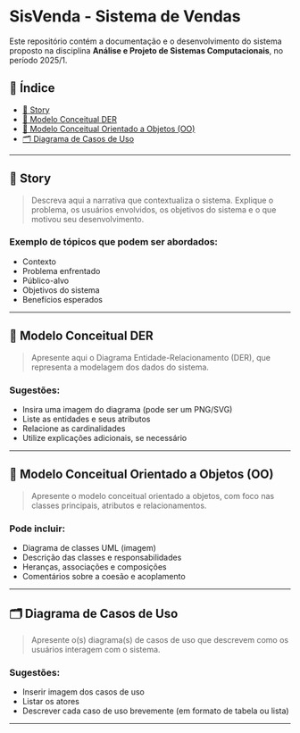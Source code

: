 # SisVenda - Sistema de Vendas 

Este repositório contém a documentação e o desenvolvimento do sistema proposto na disciplina **Análise e Projeto de Sistemas Computacionais**, no período 2025/1.

## 📑 Índice

- [📘 Story](#-story)
- [🧩 Modelo Conceitual DER](#-modelo-conceitual-der)
- [🔷 Modelo Conceitual Orientado a Objetos (OO)](#-modelo-conceitual-orientado-a-objetos-oo)
- [🗂️ Diagrama de Casos de Uso](#-diagrama-de-casos-de-uso)

---

## 📘 Story

> Descreva aqui a narrativa que contextualiza o sistema. Explique o problema, os usuários envolvidos, os objetivos do sistema e o que motivou seu desenvolvimento.

### Exemplo de tópicos que podem ser abordados:
- Contexto
- Problema enfrentado
- Público-alvo
- Objetivos do sistema
- Benefícios esperados

---

## 🧩 Modelo Conceitual DER

> Apresente aqui o Diagrama Entidade-Relacionamento (DER), que representa a modelagem dos dados do sistema.

### Sugestões:
- Insira uma imagem do diagrama (pode ser um PNG/SVG)
- Liste as entidades e seus atributos
- Relacione as cardinalidades
- Utilize explicações adicionais, se necessário

---

## 🔷 Modelo Conceitual Orientado a Objetos (OO)

> Apresente o modelo conceitual orientado a objetos, com foco nas classes principais, atributos e relacionamentos.

### Pode incluir:
- Diagrama de classes UML (imagem)
- Descrição das classes e responsabilidades
- Heranças, associações e composições
- Comentários sobre a coesão e acoplamento

---

## 🗂️ Diagrama de Casos de Uso

> Apresente o(s) diagrama(s) de casos de uso que descrevem como os usuários interagem com o sistema.

### Sugestões:
- Inserir imagem dos casos de uso
- Listar os atores
- Descrever cada caso de uso brevemente (em formato de tabela ou lista)

---
